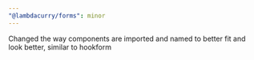 ```yaml
---
"@lambdacurry/forms": minor
---
```


Changed the way components are imported and named to better fit and look better, similar to hookform
